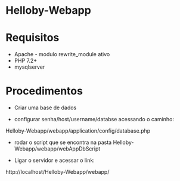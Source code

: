 # Helloby-Webapp




 # Requisitos #

- Apache - modulo rewrite_module ativo 
- PHP 7.2+
- mysqlserver 


# Procedimentos # 

- Criar uma base de dados

- configurar senha/host/username/databse acessando o caminho: 

Helloby-Webapp/webapp/application/config/database.php

- rodar o script que se encontra na pasta Helloby-Webapp/webapp/webAppDbScript

- Ligar o servidor e acessar o link: 

http://localhost/Helloby-Webapp/webapp/
